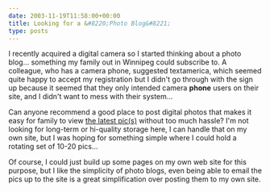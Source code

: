 ```yaml
---
date: 2003-11-19T11:58:00+00:00
title: Looking for a &#8220;Photo Blog&#8221;
type: posts
---
```

I recently acquired a digital camera so I started thinking about a photo blog... something my family out in Winnipeg could subscribe to. A colleague, who has a camera phone, suggested textamerica, which seemed quite happy to accept my registration but I didn't go through with the sign up because it seemed that they only intended camera **phone** users on their site, and I didn't want to mess with their system...

Can anyone recommend a good place to post digital photos that makes it easy for family to view [the latest pic(s)](http://www.duncanmackenzie.net/pics/) without too much hassle? I'm not looking for long-term or hi-quality storage here, I can handle that on my own site, but I was hoping for something simple where I could hold a rotating set of 10-20 pics...

Of course, I could just build up some pages on my own web site for this purpose, but I like the simplicity of photo blogs, even being able to email the pics up to the site is a great simplification over posting them to my own site.
